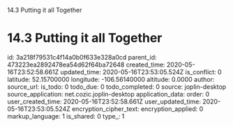 14.3 Putting it all Together

# 14.3 Putting it all Together

id: 3a218f79531c4f14a0b0f633e328a0cd
parent_id: 473223ea2892478ea54d62f64ba72648
created_time: 2020-05-16T23:52:58.661Z
updated_time: 2020-05-16T23:53:05.524Z
is_conflict: 0
latitude: 52.15700000
longitude: -106.56140000
altitude: 0.0000
author: 
source_url: 
is_todo: 0
todo_due: 0
todo_completed: 0
source: joplin-desktop
source_application: net.cozic.joplin-desktop
application_data: 
order: 0
user_created_time: 2020-05-16T23:52:58.661Z
user_updated_time: 2020-05-16T23:53:05.524Z
encryption_cipher_text: 
encryption_applied: 0
markup_language: 1
is_shared: 0
type_: 1
